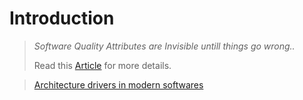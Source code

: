# Introduction
> *Software Quality Attributes are Invisible untill things go wrong..*
>
> Read this [Article](https://www.3pillarglobal.com/insights/the-importance-of-quality-attributes-in-software-architecture/) for more details.


> [Architecture drivers in modern softwares](https://medium.com/@janerikfra/architectural-drivers-in-modern-software-architecture-cb7a42527bf2?_branch_match_id=919966621081436591)

